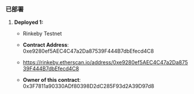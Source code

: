 ### 已部署

1. **Deployed 1:** 

   * Rinkeby Testnet
   * **Contract Address**: 0xe9280ef5AEC4C47a2Da87539F444B7dbEfecd4C8

   * https://rinkeby.etherscan.io/address/0xe9280ef5AEC4C47a2Da87539F444B7dbEfecd4C8

   * **Owner of this contract**: 0x3F7811a90330ADf80398D2dC285F93d2A39D97d8

